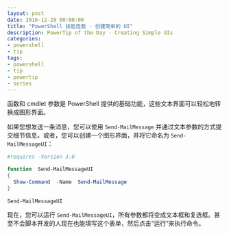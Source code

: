 ```yaml
---
layout: post
date: 2016-12-28 00:00:00
title: "PowerShell 技能连载 - 创建简单的 UI"
description: PowerTip of the Day - Creating Simple UIs
categories:
- powershell
- tip
tags:
- powershell
- tip
- powertip
- series
---
```

函数和 cmdlet 参数是 PowerShell 提供的基础功能，这些文本界面可以轻松地转换成图形界面。

如果您想发送一条消息，您可以使用 `Send-MailMessage` 并通过文本参数的方式提交细节信息。或者，您可以创建一个图形界面，并将它命名为 `Send-MailMessageUI`：

```powershell
#requires -Version 3.0   

function  Send-MailMessageUI   
{   
  Show-Command  -Name  Send-MailMessage   
}   
​    
Send-MailMessageUI
```

现在，您可以运行 `Send-MailMessageUI`，所有参数都将变成文本框和复选框。甚至不会脚本开发的人现在也能填写这个表单，然后点击“运行”来执行命令。

<!--本文国际来源：[Creating Simple UIs](http://community.idera.com/powershell/powertips/b/tips/posts/creating-simple-uis)-->
